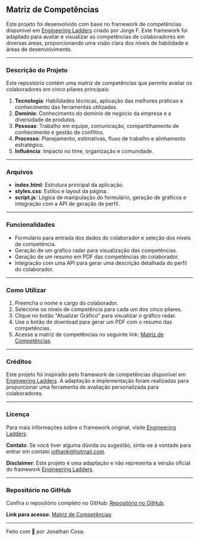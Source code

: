 ## Matriz de Competências

Este projeto foi desenvolvido com base no framework de competências disponível em [Engineering Ladders](https://github.com/jorgef/engineeringladders) criado por Jorge F. Este framework foi adaptado para avaliar e visualizar as competências de colaboradores em diversas áreas, proporcionando uma visão clara dos níveis de habilidade e áreas de desenvolvimento.

---

### Descrição do Projeto

Este repositório contém uma matriz de competências que permite avaliar os colaboradores em cinco pilares principais:
1. **Tecnologia**: Habilidades técnicas, aplicação das melhores práticas e conhecimento das ferramentas utilizadas.
2. **Domínio**: Conhecimento do domínio de negócio da empresa e a diversidade de produtos.
3. **Pessoas**: Trabalho em equipe, comunicação, compartilhamento de conhecimento e gestão de conflitos.
4. **Processo**: Planejamento, estimativas, fluxo de trabalho e alinhamento estratégico.
5. **Influência**: Impacto no time, organização e comunidade.

---

### Arquivos

- **index.html**: Estrutura principal da aplicação.
- **styles.css**: Estilos e layout da página.
- **script.js**: Lógica de manipulação do formulário, geração de gráficos e integração com a API de geração de perfil.

---

### Funcionalidades

- Formulário para entrada dos dados do colaborador e seleção dos níveis de competência.
- Geração de um gráfico radar para visualização das competências.
- Geração de um resumo em PDF das competências do colaborador.
- Integração com uma API para gerar uma descrição detalhada do perfil do colaborador.

---

### Como Utilizar

1. Preencha o nome e cargo do colaborador.
2. Selecione os níveis de competência para cada um dos cinco pilares.
3. Clique no botão "Atualizar Gráfico" para visualizar o gráfico radar.
4. Use o botão de download para gerar um PDF com o resumo das competências.
5. Acesse a matriz de competências no seguinte link: [Matriz de Competências](https://jothank.github.io/competency_matrix/).

---

### Créditos

Este projeto foi inspirado pelo framework de competências disponível em [Engineering Ladders](https://github.com/jorgef/engineeringladders). A adaptação e implementação foram realizadas para proporcionar uma ferramenta de avaliação personalizada para colaboradores.

---

### Licença

Para mais informações sobre o framework original, visite [Engineering Ladders](https://github.com/jorgef/engineeringladders).

**Contato**: Se você tiver alguma dúvida ou sugestão, sinta-se à vontade para entrar em contato jothank@hotmail.com.

**Disclaimer**: Este projeto é uma adaptação e não representa a versão oficial do framework [Engineering Ladders](https://github.com/jorgef/engineeringladders).

---

### Repositório no GitHub

Confira o repositório completo no GitHub: [Repositório no GitHub](https://github.com/jothank/competency_matrix).

**Link para acesso**: [Matriz de Competências](https://jothank.github.io/competency_matrix/)

---

Feito com 💖 por Jonathan Cosa.

